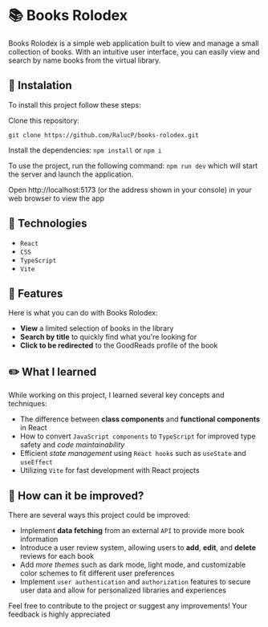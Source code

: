 # 📚 Books Rolodex

Books Rolodex is a simple web application built to view and manage a small collection of books. With an intuitive user interface, you can easily view and search by name books from the virtual library.

## 🔨 Instalation

To install this project follow these steps:

Clone this repository:

` git clone https://github.com/RalucP/books-rolodex.git `

Install the dependencies: 
` npm install ` or ` npm i `

To use the project, run the following command:
` npm run dev ` which will start the server and launch the application.

Open http://localhost:5173 (or the address shown in your console) in your web browser to view the app

## 🤖 Technologies
- `React`
- `CSS`
- `TypeScript`
- `Vite`

## 🌟 Features

Here is what you can do with Books Rolodex:
- **View** a limited selection of books in the library
- **Search by title** to quickly find what you're looking for
- **Click to be redirected** to the GoodReads profile of the book 

## ✏️ What I learned

While working on this project, I learned several key concepts and techniques:

- The difference between **class components** and **functional components** in React
- How to convert `JavaScript components` to `TypeScript` for improved type safety and *code maintainability*
- Efficient *state management* using `React hooks` such as `useState` and `useEffect`
- Utilizing `Vite` for fast development with React projects

## 💭 How can it be improved?

There are several ways this project could be improved:

- Implement **data fetching** from an external `API` to provide more book information
- Introduce a user review system, allowing users to **add**, **edit**, and **delete** reviews for each book
- Add *more themes* such as dark mode, light mode, and customizable color schemes to fit different user preferences
- Implement `user authentication` and `authorization` features to secure user data and allow for personalized libraries and experiences

Feel free to contribute to the project or suggest any improvements! Your feedback is highly appreciated
